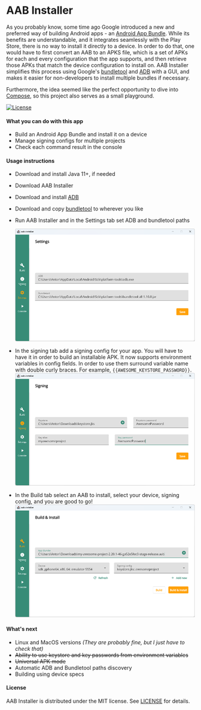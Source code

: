 # AAB Installer

As you probably know, some time ago Google introduced a new and preferred way of building Android apps - an [Android App Bundle](https://developer.android.com/guide/app-bundle). While its benefits are understandable, and it integrates seamlessly with the Play Store, there is no way to install it directly to a device. In order to do that, one would have to first convert an AAB to an APKS file, which is a set of APKs for each and every configuration that the app supports, and then retrieve those APKs that match the device configuration to install on.
AAB Installer simplifies this process using Google's [bundletool](https://developer.android.com/studio/command-line/bundletool) and [ADB](https://developer.android.com/studio/command-line/adb) with a GUI, and makes it easier for non-developers to install multiple bundles if necessary.

Furthermore, the idea seemed like the perfect opportunity to dive into [Compose](https://www.jetbrains.com/ru-ru/lp/compose-mpp/), so this project also serves as a small playground.

[![License](https://img.shields.io/badge/License-MIT-blue.svg)](https://github.com/NamtarR/aab-installer/blob/master/LICENSE)

#### What you can do with this app

- Build an Android App Bundle and install it on a device 
- Manage signing configs for multiple projects
- Check each command result in the console

#### Usage instructions

- Download and install Java 11+, if needed
- Download AAB Installer
- Download and install [ADB](https://developer.android.com/studio/command-line/adb)
- Download and copy [bundletool](https://developer.android.com/studio/command-line/bundletool) to wherever you like
- Run AAB Installer and in the Settings tab set ADB and bundletool paths

  <img src="https://raw.githubusercontent.com/NamtarR/aab-installer/main/images/Settings.png" width="600" />
  

- In the signing tab add a signing config for your app. You will have to have it in order to build an installable APK. 
It now supports environment variables in config fields. In order to use them surround variable name with double curly braces.
For example, `{{AWESOME_KEYSTORE_PASSWORD}}`.
  <img src="https://raw.githubusercontent.com/NamtarR/aab-installer/main/images/Signing.png" width="600" />
  

- In the Build tab select an AAB to install, select your device, signing config, and you are good to go!
  <img src="https://raw.githubusercontent.com/NamtarR/aab-installer/main/images/Install.png" width="600" />

#### What's next
- Linux and MacOS versions _(They are probably fine, but I just have to check that)_
- ~~Ability to use keystore and key passwords from environment variables~~
- ~~Universal APK mode~~
- Automatic ADB and Bundletool paths discovery
- Building using device specs

#### License
AAB Installer is distributed under the MIT license. See [LICENSE](https://github.com/NamtarR/aab-installer/blob/master/LICENSE.md) for details.

